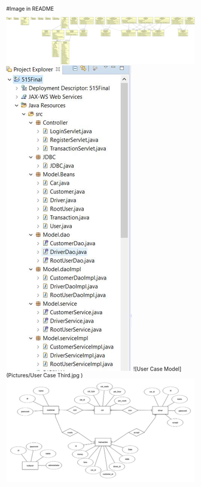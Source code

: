 #Image in README

![Overall](Pictures/515fINAL.png)
![MVC Structure](Pictures/MVC_structure.jpg)
![User Case Model](Pictures/User Case Third.jpg	)
![ERDPlus Diagram](Pictures/erdplus-diagram.png)
